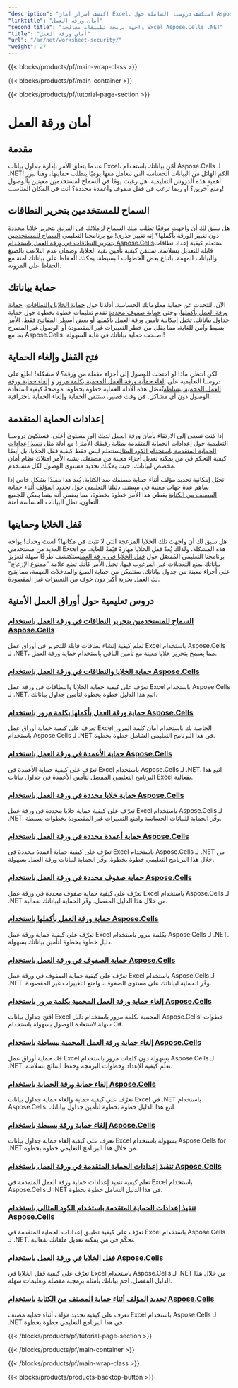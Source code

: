 ```yaml
---
"description": "اكتشف أسرار أمان Excel. استكشف دروسنا الشاملة حول Aspose.Cells لـ .NET لحماية أوراق العمل وتحريرها وإدارتها بسهولة."
"linktitle": "أمان ورقة العمل"
"second_title": "واجهة برمجة تطبيقات معالجة Excel Aspose.Cells .NET"
"title": "أمان ورقة العمل"
"url": "/ar/net/worksheet-security/"
"weight": 27
---
```


{{< blocks/products/pf/main-wrap-class >}}

{{< blocks/products/pf/main-container >}}

{{< blocks/products/pf/tutorial-page-section >}}

# أمان ورقة العمل

## مقدمة

عندما يتعلق الأمر بإدارة جداول بيانات Excel، أمّن بياناتك باستخدام Aspose.Cells لـ .NET! الكم الهائل من البيانات الحساسة التي نتعامل معها يوميًا يتطلب حمايتها، وهنا تبرز أهمية هذه الدروس التعليمية. هل رغبت يومًا في السماح لمستخدمين معينين بالوصول ومنع آخرين؟ أو ربما ترغب في قفل صفوف وأعمدة محددة؟ أنت في المكان المناسب!

## السماح للمستخدمين بتحرير النطاقات
هل سبق لك أن واجهت موقفًا تطلب منك السماح لزملائك في الفريق بتحرير خلايا محددة دون تغيير الورقة بأكملها؟ إنه تغيير جذري! مع برنامجنا التعليمي [السماح للمستخدمين بتحرير النطاقات في ورقة العمل باستخدام Aspose.Cells](./allow-edit-ranges/)ستتعلم كيفية إعداد نطاقات قابلة للتعديل بسلاسة. ستتقن كيفية تأمين بقية الخلايا، وضمان عدم التلاعب بالصيغ والبيانات المهمة. باتباع بعض الخطوات البسيطة، يمكنك الحفاظ على بياناتك آمنة مع الحفاظ على المرونة.

## حماية بياناتك
الآن، لنتحدث عن حماية معلوماتك الحساسة. أدلةنا حول [حماية الخلايا والنطاقات](./protect-cells-and-ranges/)، [حماية ورقة العمل بأكملها](./protect-worksheet/)، وحتى [حماية صفوف محددة](./protect-specific-rows/) نقدم تعليمات خطوة بخطوة حول حماية جداول بياناتك. تخيل إمكانية تأمين ورقة العمل بأكملها أو بعض أسطر المفاتيح فقط. الأمر بسيط وآمن للغاية، مما يقلل من خطر التغييرات غير المقصودة أو الوصول غير المصرح به. مع Aspose.Cells، أصبحت حماية بياناتك في غاية السهولة!

## فتح القفل وإلغاء الحماية
لكن انتظر، ماذا لو احتجت للوصول إلى أجزاء مقفلة من ورقة؟ لا مشكلة! اطلع على دروسنا التعليمية على [إلغاء حماية ورقة العمل المحمية بكلمة مرور](./unprotect-password-worksheet/) و [إلغاء حماية ورقة العمل المحمية ببساطة](./unprotect-simply-protected/)تُفصّل هذه الأدلة العملية خطوة بخطوة، موضحةً كيفية استعادة الوصول دون أي مشاكل. في وقت قصير، ستتقن الحماية وإلغاء الحماية باحترافية.

## إعدادات الحماية المتقدمة

إذا كنت تسعى إلى الارتقاء بأمان ورقة العمل لديك إلى مستوى أعلى، فستكون دروسنا التعليمية حول إعدادات الحماية المتقدمة بمثابة رفيقك الأمثل! مع أدلة مثل [تنفيذ إعدادات الحماية المتقدمة باستخدام الكود المثال](./advanced-protection-settings-example-code/)ستتعلم ليس فقط كيفية قفل الخلايا، بل أيضًا كيفية التحكم في من يمكنه تعديل أجزاء معينة من مصنفك. يشبه الأمر امتلاك نظام أمان مخصص لبياناتك، حيث يمكنك تحديد مستوى الوصول لكل مستخدم. 

تخيّل إمكانية تحديد مؤلف أثناء حماية مصنفك ضد الكتابة. يُعد هذا مفيدًا بشكل خاص إذا ساهم عدة جهات معنية في مستند. دليلنا التعليمي حول [تحديد المؤلف أثناء حماية المصنف من الكتابة](./specify-author-write-protect-workbook/) يغطي هذا الأمر خطوة بخطوة، مما يضمن أنه بينما يمكن للجميع التعاون، تظل البيانات الحساسة آمنة.

## قفل الخلايا وحمايتها

هل سبق لك أن واجهتَ تلك الخلايا المزعجة التي لا تثبت في مكانها؟ لستَ وحدك! يواجه العديد من مستخدمي Excel هذه المشكلة، ولذلك يُعدّ قفل الخلايا مهارةً قيّمةً للغاية. مع برنامجنا التعليمي المُفصّل حول [قفل الخلايا في ورقة العمل](./lock-cells/)ستكتشف طرقًا سهلة لتعزيز بياناتك بمنع التعديلات غير المرغوب فيها. تخيل الأمر كأنك تضع علامة "ممنوع الإزعاج" على أجزاء معينة من جدول بياناتك. ستتمكن من حماية الصيغ والمدخلات المهمة، مما يتيح لك العمل بحرية أكبر دون خوف من التغييرات غير المقصودة. 

## دروس تعليمية حول أوراق العمل الأمنية
### [السماح للمستخدمين بتحرير النطاقات في ورقة العمل باستخدام Aspose.Cells](./allow-edit-ranges/)
تعلم كيفية إنشاء نطاقات قابلة للتحرير في أوراق عمل Excel باستخدام Aspose.Cells لـ .NET، مما يسمح بتحرير خلايا معينة مع تأمين الباقي باستخدام حماية ورقة العمل.
### [حماية الخلايا والنطاقات في ورقة العمل باستخدام Aspose.Cells](./protect-cells-and-ranges/)
تعرّف على كيفية حماية الخلايا والنطاقات في ورقة عمل Excel باستخدام Aspose.Cells لـ .NET. اتبع هذا الدليل خطوة بخطوة لتأمين جداول بياناتك.
### [حماية ورقة العمل بأكملها بكلمة مرور باستخدام Aspose.Cells](./protect-worksheet-password/)
تعرف على كيفية حماية أوراق عمل Excel الخاصة بك باستخدام أمان كلمة المرور باستخدام Aspose.Cells لـ .NET في هذا البرنامج التعليمي الشامل خطوة بخطوة.
### [حماية الأعمدة في ورقة العمل باستخدام Aspose.Cells](./protect-columns/)
تعرّف على كيفية حماية الأعمدة في Excel باستخدام Aspose.Cells لـ .NET. اتبع هذا البرنامج التعليمي المفصل لتأمين الأعمدة في جداول بيانات Excel بفعالية.
### [حماية خلايا محددة في ورقة العمل باستخدام Aspose.Cells](./protect-specific-cells/)
تعرّف على كيفية حماية خلايا محددة في ورقة عمل Excel باستخدام Aspose.Cells لـ .NET. وفّر الحماية للبيانات الحساسة وامنع التغييرات غير المقصودة بخطوات بسيطة.
### [حماية أعمدة محددة في ورقة العمل باستخدام Aspose.Cells](./protect-specific-columns/)
تعرّف على كيفية حماية أعمدة محددة في Excel باستخدام Aspose.Cells لـ .NET من خلال هذا البرنامج التعليمي خطوة بخطوة. وفّر الحماية لبيانات ورقة العمل بسهولة.
### [حماية صفوف محددة في ورقة العمل باستخدام Aspose.Cells](./protect-specific-rows/)
تعرّف على كيفية حماية صفوف محددة في ورقة عمل Excel باستخدام Aspose.Cells لـ .NET من خلال هذا الدليل المفصل. وفّر الحماية لبياناتك بفعالية.
### [حماية ورقة العمل بأكملها باستخدام Aspose.Cells](./protect-worksheet/)
تعرّف على كيفية حماية ورقة عمل Excel بكلمة مرور باستخدام Aspose.Cells لـ .NET. دليل خطوة بخطوة لتأمين بياناتك بسهولة.
### [حماية الصفوف في ورقة العمل باستخدام Aspose.Cells](./protect-rows/)
تعرّف على كيفية حماية الصفوف في ورقة عمل Excel باستخدام Aspose.Cells لـ .NET. وفّر الحماية لبياناتك على مستوى الصفوف، وامنع التغييرات غير المقصودة.
### [إلغاء حماية ورقة العمل المحمية بكلمة مرور باستخدام Aspose.Cells](./unprotect-password-worksheet/)
افتح جداول بيانات Excel المحمية بكلمة مرور باستخدام دليل Aspose.Cells! خطوات سهلة لاستعادة الوصول بسهولة باستخدام C#. 
### [إلغاء حماية ورقة العمل المحمية ببساطة باستخدام Aspose.Cells](./unprotect-simply-protected/)
فك حماية أوراق عمل Excel بسهولة دون كلمات مرور باستخدام Aspose.Cells لـ .NET. تعلّم كيفية الإعداد وخطوات البرمجة وحفظ النتائج بسلاسة.
### [إلغاء حماية ورقة الحماية باستخدام Aspose.Cells](./unprotect-protect-sheet/)
تعرّف على كيفية حماية وإلغاء حماية جداول بيانات Excel في .NET باستخدام Aspose.Cells. اتبع هذا الدليل خطوة بخطوة لتأمين جداول بياناتك.
### [إلغاء حماية ورقة بسيطة باستخدام Aspose.Cells](./unprotect-simple-sheet/)
تعرف على كيفية إلغاء حماية جداول بيانات Excel بسهولة باستخدام Aspose.Cells for .NET من خلال هذا البرنامج التعليمي خطوة بخطوة.
### [تنفيذ إعدادات الحماية المتقدمة في ورقة العمل باستخدام Aspose.Cells](./implement-advanced-protection-settings/)
تعلم كيفية تنفيذ إعدادات حماية ورقة العمل المتقدمة في Excel باستخدام Aspose.Cells لـ .NET في هذا الدليل الشامل خطوة بخطوة.
### [تنفيذ إعدادات الحماية المتقدمة باستخدام الكود المثالى باستخدام Aspose.Cells](./advanced-protection-settings-example-code/)
تعرّف على كيفية تطبيق إعدادات الحماية المتقدمة في Excel باستخدام Aspose.Cells لـ .NET. تحكّم في من يمكنه تعديل ملفاتك بفعالية.
### [قفل الخلايا في ورقة العمل باستخدام Aspose.Cells](./lock-cells/)
تعرّف على كيفية قفل الخلايا في Excel باستخدام Aspose.Cells لـ .NET من خلال هذا الدليل المفصل. احمِ بياناتك بأمثلة برمجية مفصلة وتعليمات سهلة.
### [تحديد المؤلف أثناء حماية المصنف من الكتابة باستخدام Aspose.Cells](./specify-author-write-protect-workbook/)
تعرف على كيفية تحديد مؤلف أثناء حماية مصنف Excel باستخدام Aspose.Cells لـ .NET في هذا البرنامج التعليمي خطوة بخطوة.

{{< /blocks/products/pf/tutorial-page-section >}}

{{< /blocks/products/pf/main-container >}}

{{< /blocks/products/pf/main-wrap-class >}}

{{< blocks/products/products-backtop-button >}}